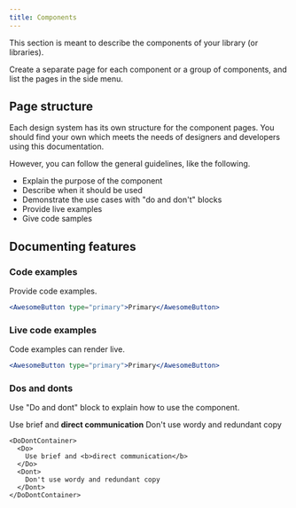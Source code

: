 ```yaml
---
title: Components
---
```


This section is meant to describe the components of your library (or libraries).

Create a separate page for each component or a group of components, and list the pages in the side menu.

## Page structure

Each design system has its own structure for the component pages. You should find your own which meets the needs
of designers and developers using this documentation.

However, you can follow the general guidelines, like the following.

* Explain the purpose of the component
* Describe when it should be used
* Demonstrate the use cases with "do and don't" blocks
* Provide live examples
* Give code samples

## Documenting features

### Code examples

Provide code examples.

```jsx
<AwesomeButton type="primary">Primary</AwesomeButton>
```

### Live code examples

Code examples can render live.

```jsx live
<AwesomeButton type="primary">Primary</AwesomeButton>
```

### Dos and donts

Use "Do and dont" block to explain how to use the component.

<DoDontContainer>
  <Do>
    Use brief and <b>direct communication</b>
  </Do>
  <Dont>
    Don't use wordy and redundant copy
  </Dont>
</DoDontContainer>

```
<DoDontContainer>
  <Do>
    Use brief and <b>direct communication</b>
  </Do>
  <Dont>
    Don't use wordy and redundant copy
  </Dont>
</DoDontContainer>
```